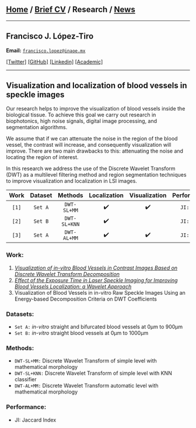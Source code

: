 
## [Home](/index) / [Brief CV](/brief_cv) / Research / [News](/news)

___

## Francisco J. López-Tiro 
**Email:** [`francisco.lopez@inaoe.mx`](mailto:francisco.lopez@inaoe.com?subject=%20Hello,%20Francisco)

[[Twitter]](https://twitter.com/Friscolt)
[[GitHub]](https://github.com/friscolt)
[[Linkedin]](https://www.linkedin.com/in/friscolt)
[[Academic]](https://scholar.google.es/citations?user=IlG06bYAAAAJ&hl=es)

---

## Visualization and localization of blood vessels in speckle images


Our research helps to improve the visualization of blood vessels inside the biological tissue. To achieve this goal we carry out research in biophotonics, high noise signals, digital image processing, and segmentation algorithms. 

We assume that if we can attenuate the noise in the region of the blood vessel, the contrast will increase, and consequently visualization will improve. There are two main drawbacks to this: attenuating the noise and locating the region of interest. 

In this research we address the use of the Discrete Wavelet Transform (DWT) as a multilevel filtering method and region segmentation techniques to improve visualization and localization in LSI images. 


| Work | Dataset |    Methods   | Localization | Visualization | Performance |
|:----:|:-------:|:------------:|:------------:|:-------------:|:-----------:|
|`[1]` | `Set A` | `DWT-SL+MM`  |       ✔️     |       ✔️      | `JI: 0.8`  |
|`[2]` | `Set B` | `DWT-SL+KNN` |       ✔️     |               | `JI: 0.9`  |
|`[3]` | `Set A` | `DWT-AL+MM`  |       ✔️     |       ✔️      | `JI: 0.1`  |



### Work:

1. [*Visualization of in-vitro Blood Vessels in Contrast Images Based on Discrete Wavelet Transform Decomposition*](https://ieeexplore.ieee.org/document/8827144)
2. [*Effect of the Exposure Time in Laser Speckle Imaging for Improving Blood Vessels Localization: a Wavelet Approach*](https://ieeexplore.ieee.org/document/9129242/)
3. Visualization of Blood Vessels in in-vitro Raw Speckle Images Using an Energy-based Decomposition Criteria on DWT Coefficients

### Datasets:

*  `Set A:` *in-vitro* straight and bifurcated blood vessels at 0µm to 900µm
*  `Set B:` *in-vitro* straight blood vessels at 0µm to 1000µm


### Methods: 

* `DWT-SL+MM:` Discrete Wavelet Transform of simple level with mathematical morphology 
* `DWT-SL+KNN:` Discrete Wavelet Transform of simple level with KNN classifier
* `DWT-AL+MM:` Discrete Wavelet Transform automatic level with mathematical morphology 


### Performance:

* JI: Jaccard Index




